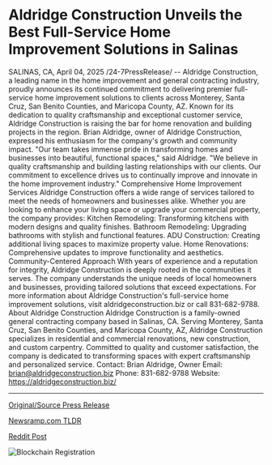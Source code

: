 # Aldridge Construction Unveils the Best Full-Service Home Improvement Solutions in Salinas

SALINAS, CA, April 04, 2025 /24-7PressRelease/ -- Aldridge Construction, a leading name in the home improvement and general contracting industry, proudly announces its continued commitment to delivering premier full-service home improvement solutions to clients across Monterey, Santa Cruz, San Benito Counties, and Maricopa County, AZ. Known for its dedication to quality craftsmanship and exceptional customer service, Aldridge Construction is raising the bar for home renovation and building projects in the region.  Brian Aldridge, owner of Aldridge Construction, expressed his enthusiasm for the company's growth and community impact. "Our team takes immense pride in transforming homes and businesses into beautiful, functional spaces," said Aldridge. "We believe in quality craftsmanship and building lasting relationships with our clients. Our commitment to excellence drives us to continually improve and innovate in the home improvement industry."  Comprehensive Home Improvement Services  Aldridge Construction offers a wide range of services tailored to meet the needs of homeowners and businesses alike. Whether you are looking to enhance your living space or upgrade your commercial property, the company provides:  Kitchen Remodeling: Transforming kitchens with modern designs and quality finishes.  Bathroom Remodeling: Upgrading bathrooms with stylish and functional features.  ADU Construction: Creating additional living spaces to maximize property value.  Home Renovations: Comprehensive updates to improve functionality and aesthetics.  Community-Centered Approach  With years of experience and a reputation for integrity, Aldridge Construction is deeply rooted in the communities it serves. The company understands the unique needs of local homeowners and businesses, providing tailored solutions that exceed expectations.  For more information about Aldridge Construction's full-service home improvement solutions, visit aldridgeconstruction.biz or call 831-682-9788.  About Aldridge Construction  Aldridge Construction is a family-owned general contracting company based in Salinas, CA. Serving Monterey, Santa Cruz, San Benito Counties, and Maricopa County, AZ, Aldridge Construction specializes in residential and commercial renovations, new construction, and custom carpentry. Committed to quality and customer satisfaction, the company is dedicated to transforming spaces with expert craftsmanship and personalized service.  Contact: Brian Aldridge, Owner Email: brian@aldridgeconstruction.biz Phone: 831-682-9788 Website: https://aldridgeconstruction.biz/ 

---

[Original/Source Press Release](https://www.24-7pressrelease.com/press-release/521426/aldridge-construction-unveils-the-best-full-service-home-improvement-solutions-in-salinas)
                    

[Newsramp.com TLDR](https://newsramp.com/curated-news/aldridge-construction-continues-to-set-the-standard-in-home-improvement-services/f5ff4fe85d1310e367747fa2b6e27219) 

 



[Reddit Post](https://www.reddit.com/r/Business_NewsRamp/comments/1jr6amr/aldridge_construction_continues_to_set_the/) 



![Blockchain Registration](https://cdn.newsramp.app/24-7PressRelease/qrcode/254/4/pavemjKj.webp)